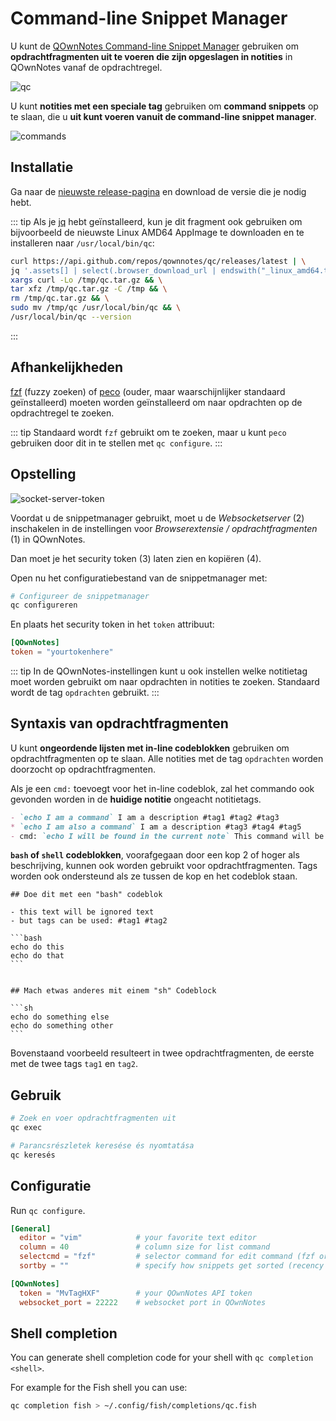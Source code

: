 # Command-line Snippet Manager

U kunt de [QOwnNotes Command-line Snippet Manager](https://github.com/qownnotes/qc) gebruiken om **opdrachtfragmenten uit te voeren die zijn opgeslagen in notities** in QOwnNotes vanaf de opdrachtregel.

![qc](/img/qc.png)

U kunt **notities met een speciale tag** gebruiken om **command snippets** op te slaan, die u **uit kunt voeren vanuit de command-line snippet manager**.

![commands](/img/commands.png)

## Installatie

Ga naar de [nieuwste release-pagina](https://github.com/qownnotes/qc/releases/latest) en download de versie die je nodig hebt.

::: tip
Als je [jq](https://stedolan.github.io/jq) hebt geïnstalleerd, kun je dit fragment ook gebruiken om bijvoorbeeld de nieuwste Linux AMD64 AppImage te downloaden en te installeren naar `/usr/local/bin/qc`:

```bash
curl https://api.github.com/repos/qownnotes/qc/releases/latest | \
jq '.assets[] | select(.browser_download_url | endswith("_linux_amd64.tar.gz")) | .browser_download_url' | \
xargs curl -Lo /tmp/qc.tar.gz && \
tar xfz /tmp/qc.tar.gz -C /tmp && \
rm /tmp/qc.tar.gz && \
sudo mv /tmp/qc /usr/local/bin/qc && \
/usr/local/bin/qc --version
```
:::

## Afhankelijkheden

[fzf](https://github.com/junegunn/fzf) (fuzzy zoeken) of [peco](https://github.com/peco/peco) (ouder, maar waarschijnlijker standaard geïnstalleerd) moeten worden geïnstalleerd om naar opdrachten op de opdrachtregel te zoeken.

::: tip
Standaard wordt `fzf` gebruikt om te zoeken, maar u kunt `peco` gebruiken door dit in te stellen met `qc configure`.
:::

## Opstelling

![socket-server-token](/img/socket-server-token.png)

Voordat u de snippetmanager gebruikt, moet u de *Websocketserver* (2) inschakelen in de instellingen voor *Browserextensie / opdrachtfragmenten* (1) in QOwnNotes.

Dan moet je het security token (3) laten zien en kopiëren (4).

Open nu het configuratiebestand van de snippetmanager met:

```bash
# Configureer de snippetmanager
qc configureren
```

En plaats het security token in het `token` attribuut:

```toml
[QOwnNotes]
token = "yourtokenhere"
```

::: tip
In de QOwnNotes-instellingen kunt u ook instellen welke notitietag moet worden gebruikt om naar opdrachten in notities te zoeken. Standaard wordt de tag `opdrachten` gebruikt.
:::

## Syntaxis van opdrachtfragmenten

U kunt **ongeordende lijsten met in-line codeblokken** gebruiken om opdrachtfragmenten op te slaan. Alle notities met de tag `opdrachten` worden doorzocht op opdrachtfragmenten.

Als je een `cmd:` toevoegt voor het in-line codeblok, zal het commando ook gevonden worden in de **huidige notitie** ongeacht notitietags.

```markdown
- `echo I am a command` I am a description #tag1 #tag2 #tag3
* `echo I am also a command` I am a description #tag3 #tag4 #tag5
- cmd: `echo I will be found in the current note` This command will be found in the current note regardless of note tags
```

**`bash` of `shell` codeblokken**, voorafgegaan door een kop 2 of hoger als beschrijving, kunnen ook worden gebruikt voor opdrachtfragmenten. Tags worden ook ondersteund als ze tussen de kop en het codeblok staan.

    ## Doe dit met een "bash" codeblok

    - this text will be ignored text
    - but tags can be used: #tag1 #tag2

    ```bash
    echo do this
    echo do that
    ```


    ## Mach etwas anderes mit einem "sh" Codeblock

    ```sh
    echo do something else
    echo do something other
    ```

Bovenstaand voorbeeld resulteert in twee opdrachtfragmenten, de eerste met de twee tags `tag1` en `tag2`.

## Gebruik

```bash
# Zoek en voer opdrachtfragmenten uit
qc exec
```

```bash
# Parancsrészletek keresése és nyomtatása
qc keresés
```

## Configuratie

Run `qc configure`.

```toml
[General]
  editor = "vim"            # your favorite text editor
  column = 40               # column size for list command
  selectcmd = "fzf"         # selector command for edit command (fzf or peco)
  sortby = ""               # specify how snippets get sorted (recency (default), -recency, description, -description, command, -command, output, -output)

[QOwnNotes]
  token = "MvTagHXF"        # your QOwnNotes API token
  websocket_port = 22222    # websocket port in QOwnNotes
```

## Shell completion

You can generate shell completion code for your shell with `qc completion <shell>`.

For example for the Fish shell you can use:

```bash
qc completion fish > ~/.config/fish/completions/qc.fish
```
